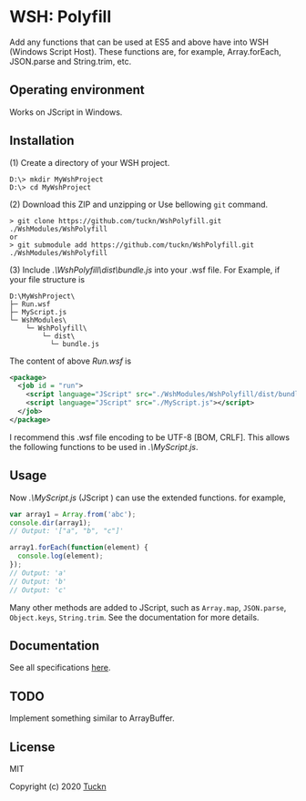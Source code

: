 # WSH: Polyfill

Add any functions that can be used at ES5 and above have into WSH (Windows Script Host).
These functions are, for example, Array.forEach, JSON.parse and String.trim, etc.

## Operating environment

Works on JScript in Windows.

## Installation

(1) Create a directory of your WSH project.

```console
D:\> mkdir MyWshProject
D:\> cd MyWshProject
```

(2) Download this ZIP and unzipping or Use bellowing `git` command.

```console
> git clone https://github.com/tuckn/WshPolyfill.git ./WshModules/WshPolyfill
or
> git submodule add https://github.com/tuckn/WshPolyfill.git ./WshModules/WshPolyfill
```

(3) Include _.\WshPolyfill\dist\bundle.js_ into your .wsf file.
For Example, if your file structure is

```console
D:\MyWshProject\
├─ Run.wsf
├─ MyScript.js
└─ WshModules\
    └─ WshPolyfill\
        └─ dist\
          └─ bundle.js
```

The content of above _Run.wsf_ is

```xml
<package>
  <job id = "run">
    <script language="JScript" src="./WshModules/WshPolyfill/dist/bundle.js"></script>
    <script language="JScript" src="./MyScript.js"></script>
  </job>
</package>
```

I recommend this .wsf file encoding to be UTF-8 [BOM, CRLF].
This allows the following functions to be used in _.\MyScript.js_.

## Usage

Now _.\MyScript.js_ (JScript ) can use the extended functions.
for example,

```js
var array1 = Array.from('abc');
console.dir(array1);
// Output: '["a", "b", "c"]'

array1.forEach(function(element) {
  console.log(element);
});
// Output: 'a'
// Output: 'b'
// Output: 'c'
```

Many other methods are added to JScript, such as `Array.map`, `JSON.parse`, `Object.keys`, `String.trim`. See the documentation for more details.

## Documentation

See all specifications [here](https://docs.tuckn.net/WshPolyfill).

## TODO

Implement something similar to ArrayBuffer.

## License

MIT

Copyright (c) 2020 [Tuckn](https://github.com/tuckn)
